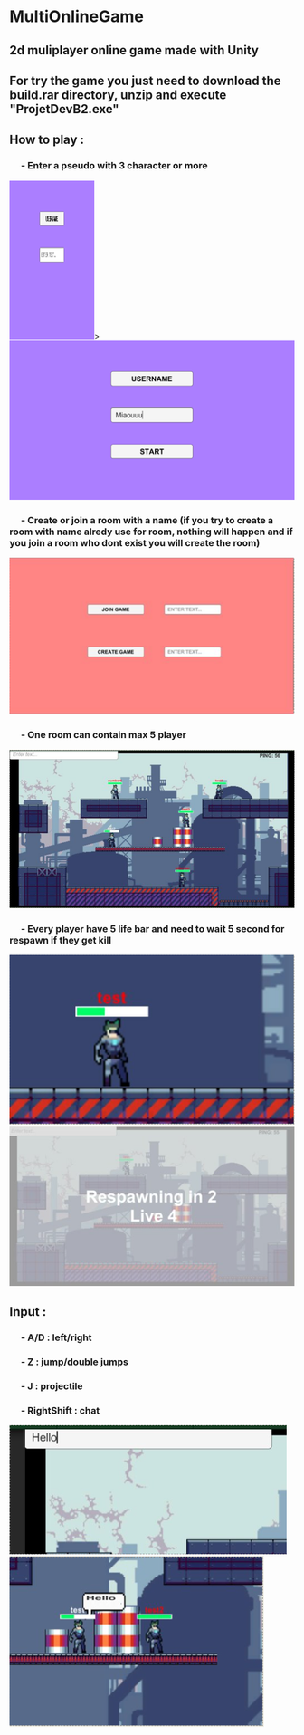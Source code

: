 # MultiOnlineGame
## 2d muliplayer online game made with Unity

## For try the game you just need to download the build.rar directory, unzip and execute "ProjetDevB2.exe"

## How to play : 
### &emsp; - Enter a pseudo with 3 character or more
<img src="https://github.com/ErikDRen/MultiOnlineGame/blob/main/forReadme/img/Pseudo_1.PNG" width="150" height="280">>
![alt text](https://github.com/ErikDRen/MultiOnlineGame/blob/main/forReadme/img/Pseudo_2.PNG)

### &emsp; - Create or join a room with a name (if you try to create a room with name alredy use for room, nothing will happen and if you join a room who dont exist you will create the room)
![alt text](https://github.com/ErikDRen/MultiOnlineGame/blob/main/forReadme/img/Create_Join.PNG)

### &emsp; - One room can contain max 5 player
![alt text](https://github.com/ErikDRen/MultiOnlineGame/blob/main/forReadme/img/Max_Player.PNG)

### &emsp; - Every player have 5 life bar and need to wait 5 second for respawn if they get kill 
![alt text](https://github.com/ErikDRen/MultiOnlineGame/blob/main/forReadme/img/Life_bar.PNG)
![alt text](https://github.com/ErikDRen/MultiOnlineGame/blob/main/forReadme/img/Respawn.PNG)

## Input :
### &emsp; - A/D : left/right
### &emsp; - Z : jump/double jumps
### &emsp; - J : projectile
### &emsp; - RightShift : chat
![alt text](https://github.com/ErikDRen/MultiOnlineGame/blob/main/forReadme/img/Chat_1.PNG)
<br>
![alt text](https://github.com/ErikDRen/MultiOnlineGame/blob/main/forReadme/img/Chat_2.PNG)
